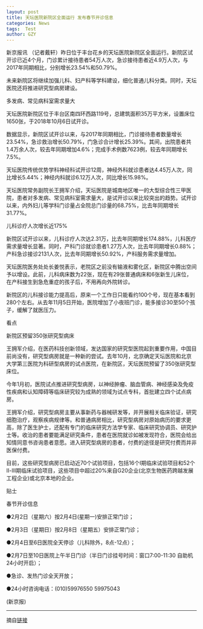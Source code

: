 ```yaml
---
layout: post
title: 天坛医院新院区全面运行 发布春节开诊信息
categories: News
tags:  Test
author: GZY
---
```


新京报讯 （记者戴轩）昨日位于丰台花乡的天坛医院新院区全面运行。新院区试开诊已近4个月，门诊累计接待患者54万人次，急诊接待患者近4.9万人次，与2017年同期相比，分别增长23.54%和50.79%。

未来新院区将继续加强儿科、妇产科等学科建设，细化普通儿科分类。同时，天坛医院还将推进研究型病房建设。

多发病、常见病科室需求量大

天坛医院新院区位于丰台区南四环西路119号，总建筑面积35万平方米，设置床位1650张，于2018年10月6日试开诊。

数据显示，新院区试开诊以来，与2017年同期相比，门诊接待患者数量增长23.54%，急诊救治增长50.79%，门急诊合计增长25.39%。其间，出院患者共1.4万余人次，较去年同期增加4.6%；完成手术例数7623例，较去年同期增长7.5%。

天坛医院传统优势学科神经科试开诊12周，神经外科就诊患者达4.45万人次，同比增长5.44%；神经内科就诊6.12万人次，同比增长15.98%。

天坛医院常务副院长王拥军介绍，天坛医院是城南地区唯一的大型综合性三甲医院，患者对多发病、常见病科室需求量大，是试开诊以来比较突出的趋势。试开诊以来，内外妇儿等学科门诊量占全院总门诊量的68.75%，比去年同期增长31.77%。

儿科诊疗人次增长近175%

新院区试开诊以来，儿科诊疗人次达2.31万，比去年同期增长174.88%，儿科医疗需求量增长显著。同时，产科门诊就诊患者1.27万人次，比去年同期增长0.88%；产科急诊接诊2131人次，比去年同期增长50.92%，产科服务需求量增加。

天坛医院医务处处长姜悦表示，老院区之前没有输液和雾化区，新院区中腾出空间予以增设。此前，儿科病床数为22张，现在有29张普通病床和6张新生儿床位，在产科接生到急危重症的孩子后，不用再向外院转诊。

新院区的儿科接诊能力提高后，原来一个工作日只能看约100个号，现在基本看到280个左右。从去年11月5日开始，医院增加了小夜班门诊，能多接诊30至50个孩子，缓解了就医压力。

看点

新院区预留350张研究型病床

王拥军介绍，在医药科技创新领域，发达国家的研究型医院起到重要作用，中国目前尚没有，研究型病房就是一种新的尝试。去年10月，北京确定天坛医院和北京大学第三医院为科研型病房的试点医院，在新院区，天坛医院预留了350张研究型床位。

今年1月初，医院试点推进研究型病房，以神经肿瘤、脑血管病、神经感染及免疫性疾病和认知障碍等临床研究较为成熟的领域为试点专科，首批建立四个试点病房。

王拥军介绍，研究型病房主要从事新药与器械研发等，并开展相关临床验证，研究细胞治疗，观察疾病规律等。和普通病房相比，研究型病房对原始病历的要求更高，除了医生护士，还配有专门的临床研究方法学专家、临床研究协调员、研究护士等。收治的患者要能满足研究条件，患者在医院就诊如被发现符合，医院会给出知情同意书咨询患者意愿。进入研究型病房的患者，付费的途径是研究付费而并非医保付费。

目前，这些研究型病房已启动近70个试验项目，包括16个Ⅰ期临床试验项目和52个Ⅱ-Ⅲ期临床试验项目，这些项目中超过20%来自G20企业(北京生物医药跨越发展工程企业)或北京本地的企业。

贴士

春节开诊信息

●2月2日（星期六）按2月4日(星期一)安排正常门诊；

●2月3日（星期日）按2月8日（星期五）安排正常门诊；

●2月4日至6日医院全天停诊（儿科除外，8点-12点）；

●2月7日至10日医院上午半日门诊（半日门诊挂号时间：窗口7:00-11:30 自助机24小时开启）；

●急诊、发热门诊全天开放；

●24小时咨询电话：(010)59976550 59975043

(新京报)

*****

摘自[链接](http://bj.jjj.qq.com/a/20190131/001530.htm)